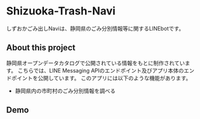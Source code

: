 # Shizuoka-Trash-Navi
しずおかごみ出しNaviは、静岡県のごみ分別情報等に関するLINEbotです。

## About this project
静岡県オープンデータカタログで公開されている情報をもとに制作されています。
こちらでは、LINE Messaging APIのエンドポイント及びアプリ本体のエンドポイントを公開しています。
このアプリには以下のような機能があります。

- 静岡県内の市町村のごみ分別情報を調べる

## Demo